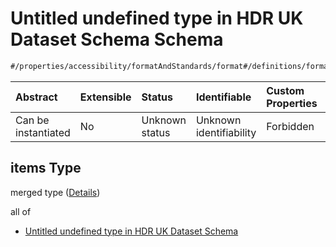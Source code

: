 # Untitled undefined type in HDR UK Dataset Schema Schema

```txt
#/properties/accessibility/formatAndStandards/format#/definitions/formatAndStandards/properties/format/anyOf/1/items
```



| Abstract            | Extensible | Status         | Identifiable            | Custom Properties | Additional Properties | Access Restrictions | Defined In                                                                                        |
| :------------------ | :--------- | :------------- | :---------------------- | :---------------- | :-------------------- | :------------------ | :------------------------------------------------------------------------------------------------ |
| Can be instantiated | No         | Unknown status | Unknown identifiability | Forbidden         | Allowed               | none                | [dataset.schema.json*](../../../schema/dataset/latest/dataset.schema.json "open original schema") |

## items Type

merged type ([Details](dataset-definitions-formatandstandards-properties-format-anyof-1-items.md))

all of

*   [Untitled undefined type in HDR UK Dataset Schema](dataset-definitions-formatandstandards-properties-format-anyof-1-items-allof-0.md "check type definition")
